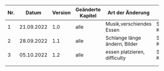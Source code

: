 | Nr. | Datum      | Version | Geänderte Kapitel | Art der  Änderung             | Autor             | Status |
|-----|------------|---------|-------------------|-------------------------------|-------------------|--------|
| 1   | 21.09.2022 | 1.0     | alle              | Musik,verschiendes Essen      | Simon Kimeswenger | iB     |
| 2   | 28.09.2022 | 1.1     | alle              | Schlange länge ändern, Bilder | Simon Kimeswenger | iB     |
| 3   | 05.10.2022 | 1.2     | alle              | essen platzieren, difficulty  | Simon Kimeswenger | iB     |
|     |            |         |                   |                               |                   |        |
|     |            |         |                   |                               |                   |        |
